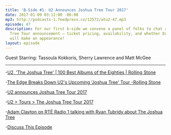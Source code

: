 ```yaml
---
title: 'B-Side #1: U2 Announces Joshua Tree Tour 2017'
date: 2017-01-09 03:11:00 -06:00
mp3: http://podcasts-1.feedpress.co/12572/atu2-47.mp3
episode: 47
description: For our first b-side we convene a panel of folks to chat about The Joshua
  Tree Tour announcement — ticket pricing, availability, and whether Drunk Chicken
  will make an appearance!
layout: episode
---
```


Guest Starring: Tassoula Kokkoris, Sherry Lawrence and Matt McGee

***

-[U2, 'The Joshua Tree' | 100 Best Albums of the Eighties | Rolling Stone][1]

-[The Edge Breaks Down U2's Upcoming 'Joshua Tree' Tour -Rolling Stone][2]

-[U2 announces Joshua Tree Tour 2017][3]

-[U2 &gt; Tours &gt; The Joshua Tree Tour 2017][4]

-[Adam Clayton on RTÉ Radio 1 talking with Ryan Tubridy about The Joshua Tree][5]

-[Discuss This Episode][6]

[1]: http://www.rollingstone.com/music/lists/100-best-albums-of-the-eighties-20110418/u2-the-joshua-tree-20110330
[2]: http://www.rollingstone.com/music/features/the-edge-breaks-down-u2s-upcoming-joshua-tree-tour-w459473
[3]: http://www.atu2.com/news/u2-announces-joshua-tree-tour-2017.html
[4]: http://www.u2.com/tour
[5]: http://www.u2.com/news/title/adam-clayton-chats-to-ryan-tubridy-about-u2s-upcoming-world-tour
[6]: https://www.reddit.com/r/Goodstuff_fm/comments/5n115e/the_atu2_podcast_47_bside_1_u2_announces_joshua/
